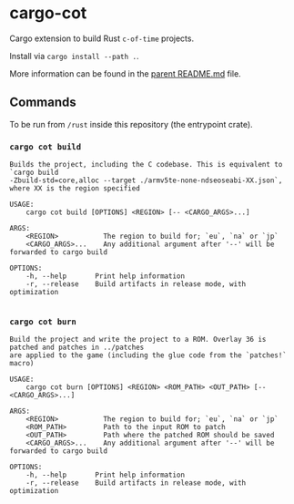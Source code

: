 # cargo-cot

Cargo extension to build Rust `c-of-time` projects.

Install via `cargo install --path .`.

More information can be found in the [parent README.md](https://github.com/tech-ticks/c-of-time/tree/main/rust) file.

## Commands
To be run from `/rust` inside this repository (the entrypoint crate).


### `cargo cot build`
```
Builds the project, including the C codebase. This is equivalent to `cargo build
-Zbuild-std=core,alloc --target ./armv5te-none-ndseoseabi-XX.json`, where XX is the region specified

USAGE:
    cargo cot build [OPTIONS] <REGION> [-- <CARGO_ARGS>...]

ARGS:
    <REGION>           The region to build for; `eu`, `na` or `jp`
    <CARGO_ARGS>...    Any additional argument after '--' will be forwarded to cargo build

OPTIONS:
    -h, --help       Print help information
    -r, --release    Build artifacts in release mode, with optimization


```

### `cargo cot burn`

```
Build the project and write the project to a ROM. Overlay 36 is patched and patches in ../patches
are applied to the game (including the glue code from the `patches!` macro)

USAGE:
    cargo cot burn [OPTIONS] <REGION> <ROM_PATH> <OUT_PATH> [-- <CARGO_ARGS>...]

ARGS:
    <REGION>           The region to build for; `eu`, `na` or `jp`
    <ROM_PATH>         Path to the input ROM to patch
    <OUT_PATH>         Path where the patched ROM should be saved
    <CARGO_ARGS>...    Any additional argument after '--' will be forwarded to cargo build

OPTIONS:
    -h, --help       Print help information
    -r, --release    Build artifacts in release mode, with optimization
```
